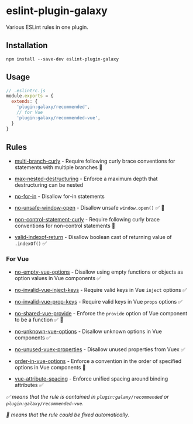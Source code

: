 # eslint-plugin-galaxy

Various ESLint rules in one plugin.

## Installation

```shell
npm install --save-dev eslint-plugin-galaxy
```

## Usage

```js
// .eslintrc.js
module.exports = {
  extends: {
    'plugin:galaxy/recommended',
    // for Vue
    'plugin:galaxy/recommended-vue',
  }
}
```

## Rules

- [multi-branch-curly](./docs/rules/multi-branch-curly.md) - Require following curly brace conventions for statements with multiple branches 🔧

- [max-nested-destructuring](./docs/rules/max-nested-destructuring.md) - Enforce a maximum depth that destructuring can be nested

- [no-for-in](./docs/rules/no-for-in.md) - Disallow for-in statements

- [no-unsafe-window-open](./docs/rules/no-unsafe-window-open.md) - Disallow unsafe `window.open()` ✅ 🔧

- [non-control-statement-curly](./docs/rules/non-control-statement-curly.md) - Require following curly brace conventions for non-control statements 🔧

- [valid-indexof-return](./docs/rules/valid-indexof-return.md) - Disallow boolean cast of returning value of `.indexOf()` ✅

### For Vue

- [no-empty-vue-options](./docs/vue/no-empty-vue-options.md) - Disallow using empty functions or objects as option values in Vue components ✅

- [no-invalid-vue-inject-keys](./docs/vue/no-invalid-vue-inject-keys.md) - Require valid keys in Vue `inject` options ✅

- [no-invalid-vue-prop-keys](./docs/vue/no-invalid-vue-prop-keys.md) - Require valid keys in Vue `props` options ✅

- [no-shared-vue-provide](./docs/vue/no-shared-vue-provide.md) - Enforce the `provide` option of Vue component to be a function ✅ 🔧

- [no-unknown-vue-options](./docs/vue/no-empty-vue-options.md) - Disallow unknown options in Vue components ✅

- [no-unused-vuex-properties](./docs/vue/no-unused-vuex-properties.md) - Disallow unused properties from Vuex ✅

- [order-in-vue-options](./docs/vue/order-in-vue-options.md) - Enforce a convention in the order of specified options in Vue components 🔧

- [vue-attribute-spacing](./docs/vue/vue-attribute-spacing.md) - Enforce unified spacing around binding attributes ✅

*✅ means that the rule is contained in `plugin:galaxy/recommended` or `plugin:galaxy/recommended-vue`*.

*🔧 means that the rule could be fixed automatically*.

